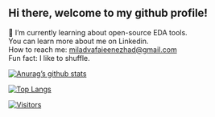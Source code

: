 ## Hi there, welcome to my github profile!

🌱 I’m currently learning about open-source EDA tools.<br>
You can learn more about me on Linkedin. <br>
How to reach me: miladvafaieenezhad@gmail.com <br>
Fun fact: I like to shuffle.

[![Anurag’s github stats](https://github-readme-stats.vercel.app/api?username=miladvafaieenezhad)](https://github.com/miladvafaieenezhad)

[![Top Langs](https://github-readme-stats.vercel.app/api/top-langs/?username=miladvafaieenezhad&layout=compact)](https://github.com/miladvafaieenezhad)

[![Visitors](https://visitor-badge.glitch.me/badge?page_id=miladvafaieenezhad.miladvafaieenezhad)](https://www.miladvafaieenezhad.dev/)

<!--
**miladvafaieenezhad/miladvafaieenezhad** is a ✨ _special_ ✨ repository because its `README.md` (this file) appears on your GitHub profile.

Here are some ideas to get you started:

- 🔭 I’m currently working on ...
- 
- 👯 I’m looking to collaborate on ...
- 🤔 I’m looking for help with ...
- 💬 Ask me about ...
- 
- 😄 Pronouns: ...
- ⚡ Fun fact: ...
-->
